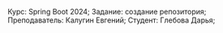 Курс: Spring Boot 2024; Задание: создание репозитория; Преподаватель: Калугин Евгений; Студент: Глебова Дарья;
